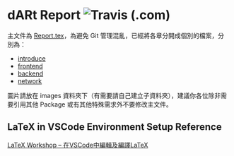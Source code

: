 # dARt Report ![Travis (.com)](https://img.shields.io/travis/com/a129123659/dARt-Report?label=pdf%20build)

主文件為 [Report.tex](./Report.tex)，為避免 Git 管理混亂，已經將各章分開成個別的檔案，分別為：

- [introduce](./introduce.tex)
- [frontend](./frontend.tex)
- [backend](./backend.tex)
- [network](./network.tex)

圖片請放在 images 資料夾下（有需要請自己建立子資料夾），建議你各位除非需要引用其他 Package 或有其他特殊需求外不要修改主文件。

## LaTeX in VSCode Environment Setup Reference

[LaTeX Workshop – 在VSCode中編輯及編譯LaTeX](https://shaynechen.gitlab.io/vscode-latex/)
